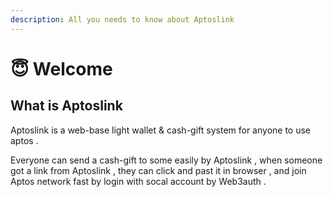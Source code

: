 ```yaml
---
description: All you needs to know about Aptoslink
---
```


# 😇 Welcome

## What is Aptoslink

Aptoslink is a web-base light wallet & cash-gift system for anyone to use aptos .

Everyone can send a cash-gift to some easily by Aptoslink , when someone got a link from Aptoslink , they can click and past it in browser , and join Aptos network fast by login with socal account by Web3auth .

